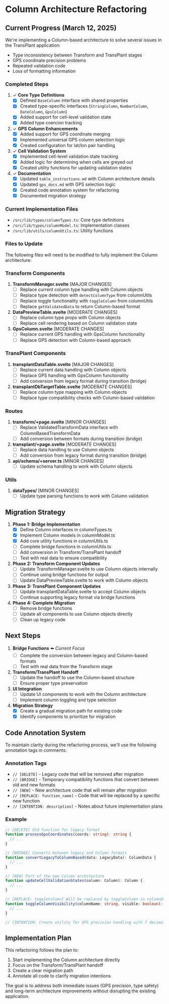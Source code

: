 # Column Architecture Refactoring

## Current Progress (March 12, 2025)

We're implementing a Column-based architecture to solve several issues in the TransPlant application:
- Type inconsistency between Transform and TransPlant stages
- GPS coordinate precision problems
- Repeated validation code
- Loss of formatting information

### Completed Steps

1. ✓ **Core Type Definitions**
   - [x] Defined `BaseColumn` interface with shared properties
   - [x] Created type-specific interfaces (`StringColumn`, `NumberColumn`, `DateColumn`, `GpsColumn`)
   - [x] Added support for cell-level validation state
   - [x] Added type coercion tracking

2. ✓ **GPS Column Enhancements**
   - [x] Added support for GPS coordinate merging
   - [x] Implemented universal GPS column selection logic
   - [x] Created configuration for lat/lon pair handling

3. ✓ **Cell Validation System**
   - [x] Implemented cell-level validation state tracking
   - [x] Added logic for determining when cells are greyed out
   - [x] Created utility functions for updating validation states

4. ✓ **Documentation**
   - [x] Updated `table_instructions.md` with Column architecture details
   - [x] Updated `gps_docs.md` with GPS selection logic
   - [x] Created code annotation system for refactoring
   - [x] Documented migration strategy

### Current Implementation Files

- `/src/lib/types/columnTypes.ts`: Core type definitions
- `/src/lib/types/columnModel.ts`: Implementation classes
- `/src/lib/utils/columnUtils.ts`: Utility functions

### Files to Update

The following files will need to be modified to fully implement the Column architecture:

### Transform Components

1. **TransformManager.svelte** [MAJOR CHANGES]
   - [ ] Replace current column type handling with Column objects
   - [ ] Replace type detection with `detectColumnType` from columnUtils
   - [ ] Replace toggle functionality with `toggleColumn` from columnUtils
   - [ ] Replace `getValidatedData` to return Column-based format

2. **DataPreviewTable.svelte** [MODERATE CHANGES]
   - [ ] Replace column type props with Column objects
   - [ ] Replace cell rendering based on Column validation state

3. **GpsColumn.svelte** [MODERATE CHANGES]
   - [ ] Replace current GPS handling with GpsColumn functionality
   - [ ] Replace GPS detection with Column-based approach

### TransPlant Components

1. **transplantDataTable.svelte** [MAJOR CHANGES]
   - [ ] Replace current data handling with Column objects
   - [ ] Replace GPS handling with GpsColumn functionality
   - [ ] Add conversion from legacy format during transition (bridge)

2. **transplantDbTargetTable.svelte** [MODERATE CHANGES]
   - [ ] Replace column type mapping with Column objects
   - [ ] Replace type compatibility checks with Column-based validation

### Routes

1. **transform/+page.svelte** [MINOR CHANGES]
   - [ ] Replace ValidatedTransformData interface with ColumnBasedTransformData
   - [ ] Add conversion between formats during transition (bridge)

2. **transplant/+page.svelte** [MODERATE CHANGES]
   - [ ] Replace data handling to use Column objects
   - [ ] Add conversion from legacy format during transition (bridge)

3. **api/schema/+server.ts** [MINOR CHANGES]
   - [ ] Update schema handling to work with Column objects

### Utils

1. **dataTypes/** [MINOR CHANGES]
   - [ ] Update type parsing functions to work with Column validation

## Migration Strategy

1. **Phase 1: Bridge Implementation**
   - [x] Define Column interfaces in columnTypes.ts
   - [x] Implement Column models in columnModel.ts
   - [x] Add core utility functions in columnUtils.ts
   - [ ] Complete bridge functions in columnUtils.ts
   - [ ] Add conversion in Transform/TransPlant handoff
   - [ ] Test with real data to ensure compatibility

2. **Phase 2: Transform Component Updates**
   - [ ] Update TransformManager.svelte to use Column objects internally
   - [ ] Continue using bridge functions for output
   - [ ] Update DataPreviewTable.svelte to work with Column objects

3. **Phase 3: TransPlant Component Updates**
   - [ ] Update transplantDataTable.svelte to accept Column objects
   - [ ] Continue supporting legacy format via bridge functions

4. **Phase 4: Complete Migration**
   - [ ] Remove bridge functions
   - [ ] Update all components to use Column objects directly
   - [ ] Clean up legacy code

## Next Steps

1. **Bridge Functions** ⬅️ *Current Focus*
   - [ ] Complete the conversion between legacy and Column-based formats
   - [ ] Test with real data from the Transform stage

2. **Transform/TransPlant Handoff**
   - [ ] Update the handoff to use the Column-based structure
   - [ ] Ensure proper type preservation

3. **UI Integration**
   - [ ] Update UI components to work with the Column architecture
   - [ ] Implement column toggling and type selection

4. **Migration Strategy**
   - [x] Create a gradual migration path for existing code
   - [x] Identify components to prioritize for migration

## Code Annotation System

To maintain clarity during the refactoring process, we'll use the following annotation tags in comments:

### Annotation Tags

- `// [DELETE]` - Legacy code that will be removed after migration
- `// [BRIDGE]` - Temporary compatibility functions that convert between old and new formats
- `// [NEW]` - New architecture code that will remain after migration
- `// [REPLACE: function_name]` - Code that will be replaced by a specific new function
- `// [INTENTION: description]` - Notes about future implementation plans

### Example

```typescript
// [DELETE] Old function for legacy format
function processGpsCoordinates(coords: string): string {
  // ...
}

// [BRIDGE] Converts between legacy and Column formats
function convertLegacyToColumnBased(data: LegacyData): ColumnData {
  // ...
}

// [NEW] Part of the new Column architecture
function updateCellValidationStates(column: Column): Column {
  // ...
}

// [REPLACE: toggleColumn] Will be replaced by toggleColumn in columnUtils.ts
function toggleColumnVisibility(columnName: string, visible: boolean): void {
  // ...
}

// [INTENTION: Create utility for GPS precision handling with 7 decimal places]
```

## Implementation Plan

This refactoring follows the plan to:
1. Start implementing the Column architecture directly
2. Focus on the Transform/TransPlant handoff
3. Create a clear migration path
4. Annotate all code to clarify migration intentions

The goal is to address both immediate issues (GPS precision, type safety) and long-term architecture improvements without disrupting the existing application.
